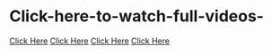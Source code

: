 # Click-here-to-watch-full-videos-
[Click Here](https://acesse.one/6AamA)
[Click Here](https://lidsaich.net/4/6588776)
[Click Here](https://nossairt.net/4/6718983)
[Click Here](https://ptugnoaw.net/4/6712208)
